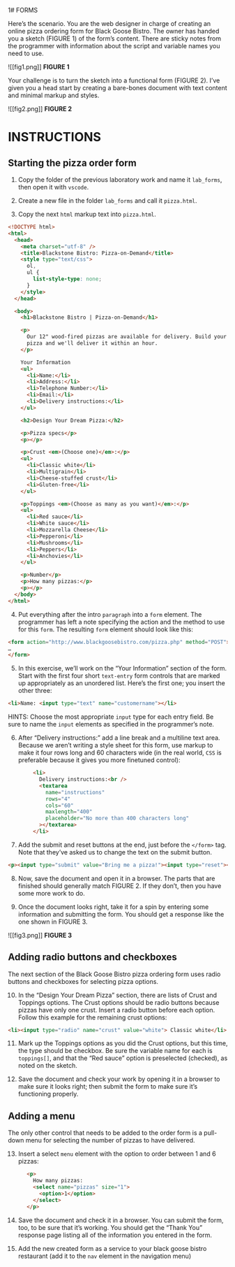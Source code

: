1# FORMS

Here’s the scenario. You are the web designer in charge of creating an online pizza ordering form for Black Goose Bistro. The owner has handed you a sketch (FIGURE 1) of the form’s content. There are sticky notes from the programmer with information about the script and variable names you need to use.

![[fig1.png]]
**FIGURE 1**

Your challenge is to turn the sketch into a functional form (FIGURE 2). I’ve given you a head start by creating a bare-bones document with text content and minimal markup and styles. 

![[fig2.png]]
**FIGURE 2**

# INSTRUCTIONS

## Starting the pizza order form

1. Copy the folder of the previous laboratory work and name it `lab_forms`, then open it with `vscode`.

2. Create a new file in the folder `lab_forms` and call it `pizza.html`.

3. Copy the next `html` markup text into `pizza.html`.

```html
<!DOCTYPE html>
<html>
  <head>
    <meta charset="utf-8" />
    <title>Blackstone Bistro: Pizza-on-Demand</title>
    <style type="text/css">
      ol,
      ul {
        list-style-type: none;
      }
    </style>
  </head>

  <body>
    <h1>Blackstone Bistro | Pizza-on-Demand</h1>

    <p>
      Our 12" wood-fired pizzas are available for delivery. Build your custom
      pizza and we'll deliver it within an hour.
    </p>

    Your Information
    <ul>
      <li>Name:</li>
      <li>Address:</li>
      <li>Telephone Number:</li>
      <li>Email:</li>
      <li>Delivery instructions:</li>
    </ul>

    <h2>Design Your Dream Pizza:</h2>

    <p>Pizza specs</p>
    <p></p>

    <p>Crust <em>(Choose one)</em>:</p>
    <ul>
      <li>Classic white</li>
      <li>Multigrain</li>
      <li>Cheese-stuffed crust</li>
      <li>Gluten-free</li>
    </ul>

    <p>Toppings <em>(Choose as many as you want)</em>:</p>
    <ul>
      <li>Red sauce</li>
      <li>White sauce</li>
      <li>Mozzarella Cheese</li>
      <li>Pepperoni</li>
      <li>Mushrooms</li>
      <li>Peppers</li>
      <li>Anchovies</li>
    </ul>

    <p>Number</p>
    <p>How many pizzas:</p>
    <p></p>
  </body>
</html>
```

4. Put everything after the intro `paragraph` into a `form` element. The programmer has left a note specifying the action and the method to use for this `form`. The resulting `form` element should look like this:

```html
<form action="http://www.blackgoosebistro.com/pizza.php" method="POST">
…
</form>
```

5. In this exercise, we’ll work on the “Your Information” section of the form. Start with the first four short `text-entry` form controls that are marked up appropriately as an unordered list. Here’s the first one; you insert the other three:

```html
<li>Name: <input type="text" name="customername"></li>
```

HINTS: Choose the most appropriate `input` type for each entry field. Be sure to name the `input` elements as specified in the programmer’s note.

6. After “Delivery instructions:” add a line break and a multiline text area. Because we aren’t writing a style sheet for this form, use markup to make it four rows long and 60 characters wide (in the real world, `CSS` is preferable because it gives you more finetuned control):

```html
        <li>
          Delivery instructions:<br />
          <textarea
            name="instructions"
            rows="4"
            cols="60"
            maxlength="400"
            placeholder="No more than 400 characters long"
          ></textarea>
        </li>
```

7. Add the submit and reset buttons at the end, just before the `</form>` tag. Note that they’ve asked us to change the text on the submit button.

```html
<p><input type="submit" value="Bring me a pizza!"><input type="reset"></p>
```

8.  Now, save the document and open it in a browser. The parts that are finished should generally match FIGURE 2. If they don’t, then you have some more work to do.

9. Once the document looks right, take it for a spin by entering some information and submitting the form. You should get a response like the one shown in FIGURE 3.

![[fig3.png]]
**FIGURE 3**

## Adding radio buttons and checkboxes
The next section of the Black Goose Bistro pizza ordering form uses radio buttons and checkboxes for selecting pizza options.

10. In the “Design Your Dream Pizza” section, there are lists of Crust and Toppings options. The Crust options should be radio buttons because pizzas have only one crust. Insert a radio button before each option. Follow this example for the remaining crust options:

```html
<li><input type="radio" name="crust" value="white"> Classic white</li>
```
11. Mark up the Toppings options as you did the Crust options, but this time, the type should be checkbox. Be sure the variable name for each is `toppings[]`, and that the “Red sauce” option is preselected (checked), as noted on the sketch.

12. Save the document and check your work by opening it in a browser to make sure it looks right; then submit the form to make sure it’s functioning properly.

## Adding a menu
The only other control that needs to be added to the order form is a pull-down menu for selecting the number of pizzas to have delivered.

13. Insert a select `menu` element with the option to order between 1 and 6 pizzas: 

```html
      <p>
        How many pizzas:
        <select name="pizzas" size="1">
          <option>1</option>
        </select>
      </p>
```

14. Save the document and check it in a browser. You can submit the form, too, to be sure that it’s working. You should get the “Thank You” response page listing all of the information you entered in the form.

15. Add the new created form as a service to your black goose bistro restaurant (add it to the `nav` element in the navigation menu)

